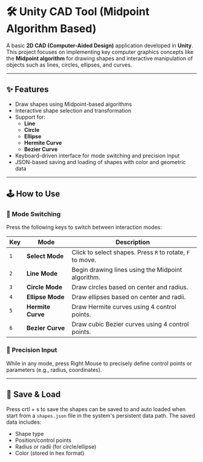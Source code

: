 # 🛠️ Unity CAD Tool (Midpoint Algorithm Based)

A basic **2D CAD (Computer-Aided Design)** application developed in **Unity**. This project focuses on implementing key computer graphics concepts like the **Midpoint algorithm** for drawing shapes and interactive manipulation of objects such as lines, circles, ellipses, and curves.

---

## ✨ Features

- Draw shapes using Midpoint-based algorithms
- Interactive shape selection and transformation
- Support for:
  - **Line**
  - **Circle**
  - **Ellipse**
  - **Hermite Curve**
  - **Bezier Curve**
- Keyboard-driven interface for mode switching and precision input
- JSON-based saving and loading of shapes with color and geometric data

---

## 🕹️ How to Use

### 🔄 Mode Switching

Press the following keys to switch between interaction modes:

| Key | Mode            | Description                                |
|-----|------------------|--------------------------------------------|
| `1` | **Select Mode**  | Click to select shapes. Press `R` to rotate, `F` to move. |
| `2` | **Line Mode**    | Begin drawing lines using the Midpoint algorithm. |
| `3` | **Circle Mode**  | Draw circles based on center and radius. |
| `4` | **Ellipse Mode** | Draw ellipses based on center and radii. |
| `5` | **Hermite Curve**| Draw Hermite curves using 4 control points. |
| `6` | **Bezier Curve** | Draw cubic Bezier curves using 4 control points. |

### 🔢 Precision Input

While in any mode, press Right Mouse to precisely define control points or parameters (e.g., radius, coordinates).

---

## 💾 Save & Load

Press crtl + s to save the shapes can be saved to and auto loaded when start from a `shapes.json` file in the system's persistent data path. The saved data includes:

- Shape type
- Position/control points
- Radius or radii (for circle/ellipse)
- Color (stored in hex format)

